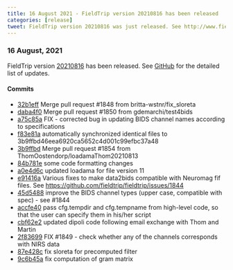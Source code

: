 ```yaml
---
title: 16 August 2021 - FieldTrip version 20210816 has been released
categories: [release]
tweet: FieldTrip version 20210816 was just released. See http://www.fieldtriptoolbox.org/#16-august-2021
---
```


### 16 August, 2021

FieldTrip version [20210816](http://github.com/fieldtrip/fieldtrip/releases/tag/20210816) has been released.
See [GitHub](https://github.com/fieldtrip/fieldtrip/compare/20210807...20210816) for the detailed list of updates.

#### Commits

- [32b1eff](http://github.com/fieldtrip/fieldtrip/commit/32b1eff) Merge pull request #1848 from britta-wstnr/fix_sloreta
- [daba4f0](http://github.com/fieldtrip/fieldtrip/commit/daba4f0) Merge pull request #1850 from gdemarchi/test4bids
- [a75c85a](http://github.com/fieldtrip/fieldtrip/commit/a75c85a) FIX - corrected bug in updating BIDS channel names according to specifications
- [f83e81a](http://github.com/fieldtrip/fieldtrip/commit/f83e81a) automatically synchronized identical files to 3b9ffbd46eea6920ca5652c4d001c99efbc37a48
- [3b9ffbd](http://github.com/fieldtrip/fieldtrip/commit/3b9ffbd) Merge pull request #1854 from ThomOostendorp/loadamaThom20210813
- [84b781e](http://github.com/fieldtrip/fieldtrip/commit/84b781e) some code formatting changes
- [a0e4d6c](http://github.com/fieldtrip/fieldtrip/commit/a0e4d6c) updated loadama for file version 11
- [e91416a](http://github.com/fieldtrip/fieldtrip/commit/e91416a) Various fixes to make data2bids compatible with Neuromag fif files. See https://github.com/fieldtrip/fieldtrip/issues/1844
- [45d5488](http://github.com/fieldtrip/fieldtrip/commit/45d5488) improve the BIDS channel types (upper case, compatible with spec) - see #1844
- [accfe40](http://github.com/fieldtrip/fieldtrip/commit/accfe40) pass cfg.tempdir and cfg.tempname from high-level code, so that the user can specify them in his/her script
- [cbf62e2](http://github.com/fieldtrip/fieldtrip/commit/cbf62e2) updated dipoli code following email exchange with Thom and Martin
- [2f83699](http://github.com/fieldtrip/fieldtrip/commit/2f83699) FIX #1849 - check whether any of the channels corresponds with NIRS data
- [87e428c](http://github.com/fieldtrip/fieldtrip/commit/87e428c) fix sloreta for precomputed filter
- [9c6b45a](http://github.com/fieldtrip/fieldtrip/commit/9c6b45a) fix computation of gram matrix
